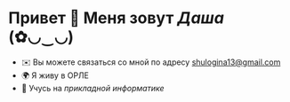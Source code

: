 Привет 👋 Меня зовут *Даша* (✿◡‿◡)
====================== 

*   ✉️ Вы можете связаться со мной по адресу [shulogina13@gmail.com](mailto:shulogina13@gmail.com)
*   🌍 Я живу в ОРЛЕ
*   🧠 Учусь на _прикладной информатике_
<!--
**DariSh19/DariSh19** is a ✨ _special_ ✨ repository because its `README.md` (this file) appears on your GitHub profile.

Here are some ideas to get you started:

- 🔭 I’m currently working on ...
- 🌱 I’m currently learning ...
- 👯 I’m looking to collaborate on ...
- 🤔 I’m looking for help with ...
- 💬 Ask me about ...
- 📫 How to reach me: ...
- 😄 Pronouns: ...
- ⚡ Fun fact: ...
-->
